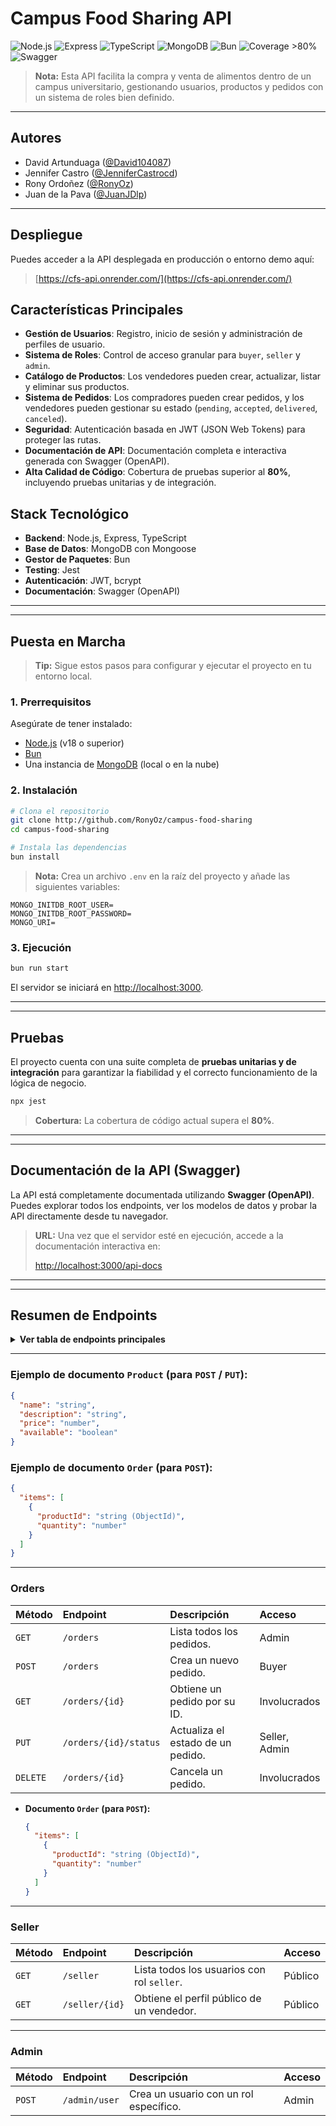 
# Campus Food Sharing API

![Node.js](https://img.shields.io/badge/Node.js-18%2B-green?logo=node.js)
![Express](https://img.shields.io/badge/Express.js-Backend-blue?logo=express)
![TypeScript](https://img.shields.io/badge/TypeScript-Strict-blue?logo=typescript)
![MongoDB](https://img.shields.io/badge/MongoDB-Database-brightgreen?logo=mongodb)
![Bun](https://img.shields.io/badge/Bun-Package_Manager-yellow?logo=bun)
![Coverage >80%](https://img.shields.io/badge/Coverage-%3E80%25-success?logo=jest)
![Swagger](https://img.shields.io/badge/Swagger-OpenAPI-green?logo=swagger)

> **Nota:**
> Esta API facilita la compra y venta de alimentos dentro de un campus universitario, gestionando usuarios, productos y pedidos con un sistema de roles bien definido.

---

## Autores

- David Artunduaga ([@David104087](https://github.com/David104087))
- Jennifer Castro ([@JenniferCastrocd](https://github.com/JenniferCastrocd))
- Rony Ordoñez ([@RonyOz](https://github.com/RonyOz))
- Juan de la Pava ([@JuanJDlp](https://github.com/JuanJDlp))
  
---

## Despliegue

Puedes acceder a la API desplegada en producción o entorno demo aquí:

> [https://cfs-api.onrender.com/](https://cfs-api.onrender.com/)

## Características Principales

- **Gestión de Usuarios**: Registro, inicio de sesión y administración de perfiles de usuario.
- **Sistema de Roles**: Control de acceso granular para `buyer`, `seller` y `admin`.
- **Catálogo de Productos**: Los vendedores pueden crear, actualizar, listar y eliminar sus productos.
- **Sistema de Pedidos**: Los compradores pueden crear pedidos, y los vendedores pueden gestionar su estado (`pending`, `accepted`, `delivered`, `canceled`).
- **Seguridad**: Autenticación basada en JWT (JSON Web Tokens) para proteger las rutas.
- **Documentación de API**: Documentación completa e interactiva generada con Swagger (OpenAPI).
- **Alta Calidad de Código**: Cobertura de pruebas superior al **80%**, incluyendo pruebas unitarias y de integración.


## Stack Tecnológico

- **Backend**: Node.js, Express, TypeScript
- **Base de Datos**: MongoDB con Mongoose
- **Gestor de Paquetes**: Bun
- **Testing**: Jest
- **Autenticación**: JWT, bcrypt
- **Documentación**: Swagger (OpenAPI)

-----



---


## Puesta en Marcha

> **Tip:** Sigue estos pasos para configurar y ejecutar el proyecto en tu entorno local.


### 1. Prerrequisitos

Asegúrate de tener instalado:

- [Node.js](https://nodejs.org/) (v18 o superior)
- [Bun](https://bun.sh/)
- Una instancia de [MongoDB](https://www.mongodb.com/) (local o en la nube)


### 2. Instalación

```bash
# Clona el repositorio
git clone http://github.com/RonyOz/campus-food-sharing
cd campus-food-sharing

# Instala las dependencias
bun install
```

> **Nota:**
> Crea un archivo `.env` en la raíz del proyecto y añade las siguientes variables:

```env
MONGO_INITDB_ROOT_USER=
MONGO_INITDB_ROOT_PASSWORD=
MONGO_URI=
```


### 3. Ejecución

```bash
bun run start
```

El servidor se iniciará en [http://localhost:3000](http://localhost:3000).

-----


---


## Pruebas

El proyecto cuenta con una suite completa de **pruebas unitarias y de integración** para garantizar la fiabilidad y el correcto funcionamiento de la lógica de negocio.

```bash
npx jest
```

> **Cobertura:** La cobertura de código actual supera el **80%**.

-----


---


## Documentación de la API (Swagger)

La API está completamente documentada utilizando **Swagger (OpenAPI)**. Puedes explorar todos los endpoints, ver los modelos de datos y probar la API directamente desde tu navegador.

> **URL:** Una vez que el servidor esté en ejecución, accede a la documentación interactiva en:
> 
> [http://localhost:3000/api-docs](http://localhost:3000/api-docs)

-----


---


## Resumen de Endpoints

<details>
<summary><strong>Ver tabla de endpoints principales</strong></summary>

A continuación se muestra una descripción general de los endpoints disponibles. Para ver los detalles completos de los cuerpos de solicitud (`request body`) y las respuestas, consulta la [documentación de Swagger](http://localhost:3000/api-docs).

### Auth

| Método | Endpoint         | Descripción                                  | Acceso  |
| :----- | :--------------- | :------------------------------------------- | :------ |
| `POST` | `/auth/signup`   | Registra un nuevo usuario (rol por defecto: `buyer`). | Público |
| `POST` | `/auth/login`    | Inicia sesión y devuelve un token JWT.       | Público |
| `GET`  | `/auth/profile`  | Obtiene el perfil del usuario autenticado.   | Logueado|

-----

### Users

| Método | Endpoint         | Descripción                           | Acceso  |
| :----- | :--------------- | :------------------------------------ | :------ |
| `GET`  | `/users`         | Lista todos los usuarios.             | Admin   |
| `GET`  | `/users/{id}`    | Obtiene un usuario por su ID.         | Logueado|
| `PUT`  | `/users/{id}`    | Actualiza un usuario por su ID.       | Logueado|
| `DELETE`| `/users/{id}`    | Elimina un usuario por su ID.         | Admin   |

-----

### Products

| Método | Endpoint         | Descripción                                    | Acceso        |
| :----- | :--------------- | :--------------------------------------------- | :------------ |
| `GET`  | `/products`      | Lista todos los productos disponibles.         | Público       |
| `POST` | `/products`      | Crea un nuevo producto.                        | Seller, Admin |
| `GET`  | `/products/{id}` | Obtiene un producto por su ID.                 | Público       |
| `PUT`  | `/products/{id}` | Actualiza un producto por su ID.               | Seller, Admin |
| `DELETE`| `/products/{id}` | Elimina un producto por su ID.                 | Seller, Admin |


</details>

---

### Ejemplo de documento `Product` (para `POST` / `PUT`):
```json
{
  "name": "string",
  "description": "string",
  "price": "number",
  "available": "boolean"
}
```

### Ejemplo de documento `Order` (para `POST`):
```json
{
  "items": [
    {
      "productId": "string (ObjectId)",
      "quantity": "number"
    }
  ]
}
```

-----

### Orders

| Método | Endpoint             | Descripción                                   | Acceso        |
| :----- | :------------------- | :-------------------------------------------- | :------------ |
| `GET`  | `/orders`            | Lista todos los pedidos.                      | Admin         |
| `POST` | `/orders`            | Crea un nuevo pedido.                         | Buyer         |
| `GET`  | `/orders/{id}`       | Obtiene un pedido por su ID.                  | Involucrados  |
| `PUT`  | `/orders/{id}/status`| Actualiza el estado de un pedido.             | Seller, Admin |
| `DELETE`| `/orders/{id}`       | Cancela un pedido.                            | Involucrados  |

  * **Documento `Order` (para `POST`):**
    ```json
    {
      "items": [
        {
          "productId": "string (ObjectId)",
          "quantity": "number"
        }
      ]
    }
    ```

-----

### Seller

| Método | Endpoint         | Descripción                                    | Acceso  |
| :----- | :--------------- | :--------------------------------------------- | :------ |
| `GET`  | `/seller`        | Lista todos los usuarios con rol `seller`.     | Público |
| `GET`  | `/seller/{id}`   | Obtiene el perfil público de un vendedor.      | Público |

-----

### Admin

| Método | Endpoint         | Descripción                           | Acceso  |
| :----- | :--------------- | :------------------------------------ | :------ |
| `POST` | `/admin/user`    | Crea un usuario con un rol específico.| Admin   |